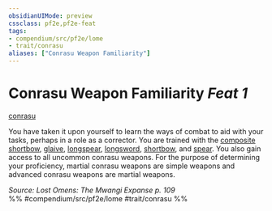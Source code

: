 ```yaml
---
obsidianUIMode: preview
cssclass: pf2e,pf2e-feat
tags:
- compendium/src/pf2e/lome
- trait/conrasu
aliases: ["Conrasu Weapon Familiarity"]
---
```

# Conrasu Weapon Familiarity  *Feat 1*  
[conrasu](/rules/traits/conrasu-loag.md)  


You have taken it upon yourself to learn the ways of combat to aid with your tasks, perhaps in a role as a corrector. You are trained with the [composite shortbow](/compendium/equipment/items/composite-shortbow.md), [glaive](/compendium/equipment/items/glaive.md), [longspear](/compendium/equipment/items/longspear.md), [longsword](/compendium/equipment/items/longsword.md), [shortbow](/compendium/equipment/items/shortbow.md), and [spear](/compendium/equipment/items/spear.md). You also gain access to all uncommon conrasu weapons. For the purpose of determining your proficiency, martial conrasu weapons are simple weapons and advanced conrasu weapons are martial weapons.

*Source: Lost Omens: The Mwangi Expanse p. 109*  
%% #compendium/src/pf2e/lome #trait/conrasu %%